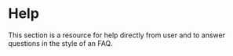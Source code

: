 # Help

This section is a resource for help directly from user and to answer questions in the style of an FAQ.